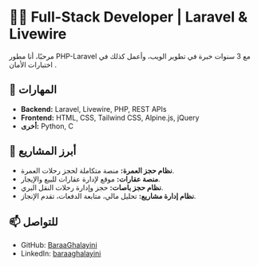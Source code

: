 <!--

## Hi there 👋

**BaraaGhalayini/baraaGhalayini** is a ✨ _special_ ✨ repository because its `README.md` (this file) appears on your GitHub profile.

Here are some ideas to get you started:

- 🔭 I’m currently working on ...
- 🌱 I’m currently learning ...
- 👯 I’m looking to collaborate on ...
- 🤔 I’m looking for help with ...
- 💬 Ask me about ...
- 📫 How to reach me: ...
- 😄 Pronouns: ...
- ⚡ Fun fact: ...

- Email: you@example.com  

-->

# 👨‍💻 Full-Stack Developer | Laravel & Livewire

مرحبًا، أنا مطور PHP-Laravel مع 3 سنوات خبرة في تطوير الويب، وأعمل كذلك في اختبارات الأمان .

## 🔧 المهارات
- **Backend:** Laravel, Livewire, PHP, REST APIs
- **Frontend:** HTML, CSS, Tailwind CSS, Alpine.js, jQuery
- **أخرى:**  Python, C

## 🧩 أبرز المشاريع
- **نظام حجز العمرة:** منصة متكاملة لحجز رحلات العمرة.
- **منصة عقارات:** موقع لإدارة عقارات للبيع والإيجار.
- **نظام حجز باصات:** حجز وإدارة رحلات النقل البري.
- **نظام إدارة مشاريع:** تحليل مالي، متابعة الدفعات، تقدم الإنجاز.

## 📫 للتواصل
- GitHub: [BaraaGhalayini](https://github.com/BaraaGhalayini)  
- LinkedIn: [baraaghalayini](https://linkedin.com/in/baraaghalayini)

